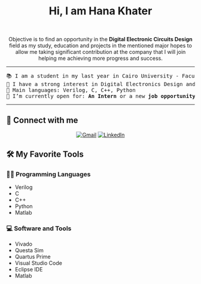 <h1 align="center">
Hi, I am Hana Khater
</h1>

<br/>
<p align="center">
	Objective is to find an opportunity in the <b> Digital Electronic Circuits Design </b> field as my study, education and projects in the mentioned major hopes to allow me taking significant contribution at the company that I will join helping me achieving more progress and success.
</p>

<hr>

<pre>
📚 I am a student in my last year in Cairo University - Faculty of Engineering
📝 I have a strong interest in Digital Electronics Design and Embedded Systems
🌟 Main languages: Verilog, C, C++, Python
🤔 I’m currently open for: <b>An Intern</b> or a new <b>job opportunity</b>, this is <a href="https://drive.google.com/file/d/1_QclnLpERlBP3sb1RHfBtGKM3RbWn7r_/view?usp=sharing" target="_blank">MY RESUME.</a>
</pre>
<hr>

## 🤝 Connect with me
<p align="center">
	<a href="mailto:hanaihabkhater202@gmail.com"><img img src="https://img.shields.io/badge/gmail-%23EA4335.svg?style=plastic&logo=gmail&logoColor=white" alt="Gmail"/></a>
	<a href="www.linkedin.com/in/hana-khater-5b6789280"><img src="https://img.shields.io/badge/linkedin-%230A66C2.svg?style=plastic&logo=linkedin&logoColor=white" alt="LinkedIn"/></a>
    
</p>

## 🛠️ My Favorite Tools

### 👨‍💻 Programming Languages

<ul>
  <li>Verilog</li>
  <li>C</li>
  <li>C++</li>
  <li>Python</li>
  <li>Matlab</li>
</ul>
   
### 💻 Software and Tools

<ul>
  <li>Vivado</li>
  <li>Questa Sim</li>
  <li>Quartus Prime</li>
  <li>Visual Studio Code</li>
  <li>Eclipse IDE</li>
  <li>Matlab</li>
</ul>
</br>
